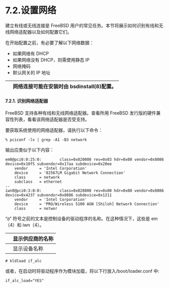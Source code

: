 # 7.2.设置网络

建立有线或无线连接是 FreeBSD 用户的常见任务。本节将展示如何识别有线和无线网络适配器以及如何配置它们。

在开始配置之前，有必要了解以下网络数据：

* 如果网络有 DHCP
* 如果网络没有 DHCP，则需使用静态 IP
* 网络掩码
* 默认网关的 IP 地址

|  | 网络连接可能在安装时由 bsdinstall(8)配置。 |
| -- | -------------------------------------------- |

#### 7.2.1. 识别网络适配器

FreeBSD 支持各种有线和无线网络适配器。查看所用 FreeBSD 发行版的硬件兼容性列表，看看该网络适配器是否受支持。

要获取系统使用的网络适配器，请执行以下命令：

```
% pciconf -lv | grep -A1 -B3 network
```

输出应类似于以下内容：

```
em0@pci0:0:25:0:        class=0x020000 rev=0x03 hdr=0x00 vendor=0x8086 device=0x10f5 subvendor=0x17aa subdevice=0x20ee
    vendor     = 'Intel Corporation' 
    device     = '82567LM Gigabit Network Connection' 
    class      = network
    subclass   = ethernet
--
iwn0@pci0:3:0:0:        class=0x028000 rev=0x00 hdr=0x00 vendor=0x8086 device=0x4237 subvendor=0x8086 subdevice=0x1211
    vendor     = 'Intel Corporation' 
    device     = 'PRO/Wireless 5100 AGN [Shiloh] Network Connection' 
    class      = networ
```

“`@`” 符号之前的文本是控制设备的驱动程序的名称。在这种情况下，这些是 em（4）和 iwn（4）。

|  | 显示供应商的名称 |
| -- | ------------------ |
|  | 显示设备名称     |

```
# kldload if_alc
```

或者，在启动时将驱动程序作为模块加载，将以下行放入/boot/loader.conf 中:

```
if_alc_load="YES"
```
